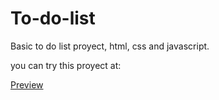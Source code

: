 # To-do-list

Basic to do list proyect, html, css and javascript.

<div>
  <p>
    you can try this proyect at:
  </p>
  <a href="https://nicolascorredor29.github.io/To-do-list/" target="_blank" rel="noopener noreferrer">
    Preview
  </a> 
</div>

